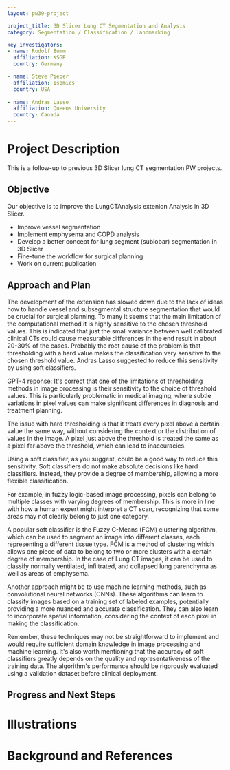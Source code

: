 ```yaml
---
layout: pw39-project

project_title: 3D Slicer Lung CT Segmentation and Analysis
category: Segmentation / Classification / Landmarking

key_investigators:
- name: Rudolf Bumm
  affiliation: KSGR
  country: Germany

- name: Steve Pieper
  affiliation: Isomics
  country: USA
  
- name: Andras Lasso
  affiliation: Queens University
  country: Canada
---
```


# Project Description

<!-- Add a short paragraph describing the project. -->
This is a follow-up to previous 3D Slicer lung CT segmentation PW projects. 


## Objective

<!-- Describe here WHAT you would like to achieve (what you will have as end result). -->
Our objective is to improve the LungCTAnalysis extenion Analysis in 3D Slicer.

- Improve vessel segmentation
- Implement emphysema and COPD analysis
- Develop a better concept for lung segment (sublobar) segmentation in 3D Slicer
- Fine-tune the workflow for surgical planning
- Work on current publication

## Approach and Plan

<!-- Describe here HOW you would like to achieve the objectives stated above. -->

The development of the extension has slowed down due to the lack of ideas how to handle vessel and subsegmental structure segmentation that would be crucial for surgical planning. 
To many it seems that the main limitation of the computational method it is highly sensitive to the chosen threshold values. This is indicated that just the small variance between well calibrated clinical CTs could cause measurable differences in the end result in about 20-30% of the cases. Probably the root cause of the problem is that thresholding with a hard value makes the classification very sensitive to the chosen threshold value. Andras Lasso suggested to reduce this sensitivity by using soft classifiers.

GPT-4 reponse: 
It's correct that one of the limitations of thresholding methods in image processing is their sensitivity to the choice of threshold values. This is particularly problematic in medical imaging, where subtle variations in pixel values can make significant differences in diagnosis and treatment planning. 

The issue with hard thresholding is that it treats every pixel above a certain value the same way, without considering the context or the distribution of values in the image. A pixel just above the threshold is treated the same as a pixel far above the threshold, which can lead to inaccuracies.

Using a soft classifier, as you suggest, could be a good way to reduce this sensitivity. Soft classifiers do not make absolute decisions like hard classifiers. Instead, they provide a degree of membership, allowing a more flexible classification.

For example, in fuzzy logic-based image processing, pixels can belong to multiple classes with varying degrees of membership. This is more in line with how a human expert might interpret a CT scan, recognizing that some areas may not clearly belong to just one category.

A popular soft classifier is the Fuzzy C-Means (FCM) clustering algorithm, which can be used to segment an image into different classes, each representing a different tissue type. FCM is a method of clustering which allows one piece of data to belong to two or more clusters with a certain degree of membership. In the case of Lung CT images, it can be used to classify normally ventilated, infiltrated, and collapsed lung parenchyma as well as areas of emphysema.

Another approach might be to use machine learning methods, such as convolutional neural networks (CNNs). These algorithms can learn to classify images based on a training set of labeled examples, potentially providing a more nuanced and accurate classification. They can also learn to incorporate spatial information, considering the context of each pixel in making the classification.

Remember, these techniques may not be straightforward to implement and would require sufficient domain knowledge in image processing and machine learning. It's also worth mentioning that the accuracy of soft classifiers greatly depends on the quality and representativeness of the training data. The algorithm's performance should be rigorously evaluated using a validation dataset before clinical deployment.


## Progress and Next Steps

<!-- Update this section as you make progress, describing of what you have ACTUALLY DONE.
     If there are specific steps that you could not complete then you can describe them here, too. -->


# Illustrations

<!-- Add pictures and links to videos that demonstrate what has been accomplished.
![Description of picture](Example2.jpg)
![Some more images](Example2.jpg)
-->

# Background and References

<!-- If you developed any software, include link to the source code repository.
     If possible, also add links to sample data, and to any relevant publications. -->










